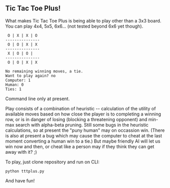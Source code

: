 ## Tic Tac Toe Plus!

What makes Tic Tac Toe Plus is being able to play other than a 3x3 board. You can
play 4x4, 5x5, 6x6... (not tested beyond 6x6 yet though).

```
 O | X | X | O
---------------
 O | O | X | X
---------------
 X | O | O |
---------------
 O | O | X | X

No remaining winning moves, a tie.
Want to play again? no
Computer: 1
Human: 0
Ties: 1
```

Command line only at present. 

Play consists of a combination of heuristic -- calculation of the utility of available moves
based on how close the player is to completing a winning row, or is in danger of losing (blocking 
a threatening opponent) and min-max search with alpha-beta pruning. Still some bugs in the
heuristic calculations, so at present the "puny human" may on occassion win. (There is also 
at present a bug which may cause the computer to cheat at the last moment converting a human 
win to a tie.) But maybe friendly AI will let us win now and then, or cheat like a person may
if they think they can get away with it? ;)

To play, just clone repository and run on CLI:

```
python tttplus.py
```

And have fun!

